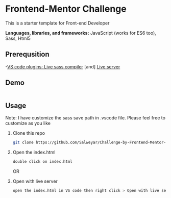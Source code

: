 # Frontend-Mentor Challenge

This is a starter template for Front-end Developer

**Languages, libraries, and frameworks:** JavaScript (works for ES6 too), Sass, Html5

## Prerequsition

-[VS code plugins: Live sass compiler](https://marketplace.visualstudio.com/items?itemName=ritwickdey.live-sass) [and] [Live server](https://marketplace.visualstudio.com/items?itemName=ritwickdey.LiveServer)

## Demo
![]()

## Usage
Note: I have customize the sass save path in .vscode file. Please feel free to customize as you like

1. Clone this repo

   ```bash
   git clone https://github.com/Salweyar/Challenge-by-Frontend-Mentor-Sass-responsive-Website.git
   ```

2. Open the index.html

   ```bash
   double click on index.html
   ```
   
   OR
   
2. Open with live server

   ```bash
   open the index.html in VS code then right click > Open with live server
   ```

